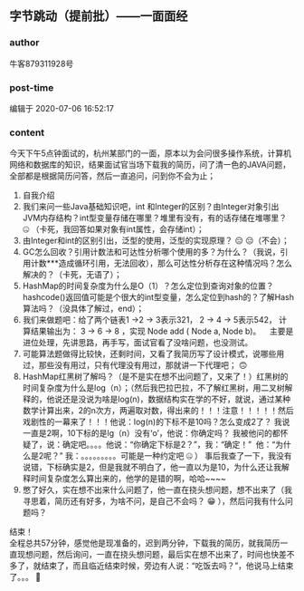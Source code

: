 ## 字节跳动（提前批）——一面面经
### author 
牛客879311928号
### post-time 

编辑于  2020-07-06 16:52:17
### content 
<div class="post-topic-des nc-post-content">
 <div>
  今天下午5点钟面试的，杭州某部门的一面，原本以为会问很多操作系统，计算机网络和数据库的知识，结果面试官当场下载我的简历，问了清一色的JAVA问题，全部都是根据简历问答，然后一直追问，问到你不会为止；
 </div>
 <div>
  <ol>
   <li>
    自我介绍
   </li>
   <li>
    我们来问一些Java基础知识吧，int 和Integer的区别？由Integer对象引出JVM内存结构？int型变量存储在哪里？堆里有没有，有的话存储在堆哪里？
    <span>
     🤐
    </span>
    （卡死，我回答如果对象有int属性，会存储int）；
   </li>
   <li>
    由Integer和int的区别引出，泛型的使用，泛型的实现原理？
    <span>
     😑
    </span>
    <span>
     😑（不会）；
    </span>
   </li>
   <li>
    <span>
     GC怎么回收？引用计数法和可达性分析哪个使用的多？为什么？（我说，引用计数***造成循环引用，无法回收），那么可达性分析存在这种情况吗？怎么解决的？（卡死，无语了）；
    </span>
   </li>
   <li>
    <span>
     HashMap的时间复杂度为什么是O（1）？怎么定位到查询对象的位置？hashcode()返回值可能是个很大的int型变量，怎么定位到hash的？了解Hash算法吗？（没具体了解过，end）；
    </span>
   </li>
   <li>
    我们来做题吧：给了两个链表1 -&gt;2 -&gt; 3表示321， 2 -&gt; 4 -&gt; 5表示542， 计算结果输出为： 3 -&gt; 6 -&gt; 8 ，实现 Node add ( Node a, Node b)。    主要是进位处理，先讲思路，再手写，面试官看了没啥问题，也没测试。
   </li>
   <li>
    可能算法题做得比较快，还剩时间，又看了我简历写了设计模式，说哪些用过，那些没有用过，只有代理没有用过，那就讲一下代理吧；
    <span>
     🙃
    </span>
   </li>
   <li>
    HashMap红黑树了解吗？（是不是实在想不出问题了，又来了！）红黑树的时间复杂度为什么是log（n）；（然后我巴拉巴拉，不了解红黑树，用二叉树解释的，他说还是没说为啥是log(n)，数据结构实在学的不好，就说，通过某种数学计算出来，2的n次方，两遍取对数，得出来的！！！注意！！！！！然后戏剧性的一幕来了！！！他说：log(n)的下标不是10吗？怎么变成2了？ 我说一直是2啊，10下标的是lg（n）没有‘o’，他说：你确定吗？ 我被他问的都怀疑了，说：确定吧。。。。他说：“你确定下标是2？”，我：“确定！”  他：“为什么是2呢？” 我：。。。。。。。。。可能是一种约定吧
    <span>
     🤐
    </span>
    ） 事后我查了一下，我没有说错，下标确实是2，但是我就不明白了，他一直以为是10，为什么还让我解释时间复杂度怎么算出来的，他学的是错的啊，哈哈~~~~
   </li>
   <li>
    <span>
     憋了好久，实在想不出来什么问题了，他一直在挠头想问题，想不出来了（我寻思着，简历还有好多，为啥不问，是自己不会吗？
     <span>
      😁
     </span>
     ），然后问我有什么问题吗？
    </span>
   </li>
  </ol>
  结束！
 </div>
 <div>
  全程总共57分钟，感觉他是现准备的，迟到两分钟，下载我的简历，就我简历一直现想问题，然后询问，一直在挠头想问题，最后实在想不出来了，时间也快差不多了，就结束了，而且临近结束时候，旁边有人说：“吃饭去吗？”，他说马上结束了。。。
  <span>
   🤣
  </span>
 </div>
</div>
